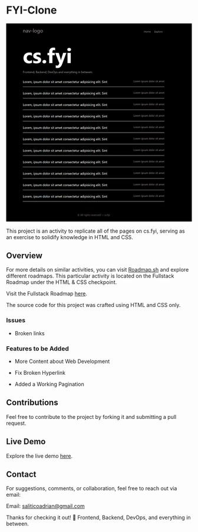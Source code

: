 # FYI-Clone

![FYI-Clone Screenshot](fyi-screenshot.jpeg)

This project is an activity to replicate all of the pages on cs.fyi, serving as an exercise to solidify knowledge in HTML and CSS.

## Overview

For more details on similar activities, you can visit [Roadmap.sh](https://roadmap.sh) and explore different roadmaps. This particular activity is located on the Fullstack Roadmap under the HTML & CSS checkpoint.

Visit the Fullstack Roadmap [here](https://roadmap.sh/full-stack).

The source code for this project was crafted using HTML and CSS only.

### Issues

- Broken links

### Features to be Added

- More Content about Web Development

- Fix Broken Hyperlink

- Added a Working Pagination

## Contributions

Feel free to contribute to the project by forking it and submitting a pull request.

## Live Demo

Explore the live demo [here](https://frogerall.github.io/fyi-clone).

## Contact

For suggestions, comments, or collaboration, feel free to reach out via email:

Email: saliticoadrian@gmail.com

Thanks for checking it out! 🙌
Frontend, Backend, DevOps, and everything in between.

